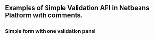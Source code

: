 <h2>Examples of Simple Validation API in Netbeans Platform with comments.<h2>

<h3>Simple form with one validation panel<h3>
